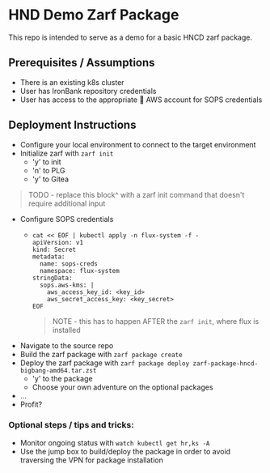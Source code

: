 # HND Demo Zarf Package
This repo is intended to serve as a demo for a basic HNCD zarf package.

## Prerequisites / Assumptions
* There is an existing k8s cluster
* User has IronBank repository credentials
* User has access to the appropriate :unicorn: AWS account for SOPS credentials

## Deployment Instructions
* Configure your local environment to connect to the target environment
* Initialize zarf with `zarf init`
  * 'y' to init
  * 'n' to PLG
  * 'y' to Gitea
> TODO - replace this block^ with a zarf init command that doesn't require additional input
* Configure SOPS credentials
  * ```
    cat << EOF | kubectl apply -n flux-system -f -
    apiVersion: v1
    kind: Secret
    metadata:
      name: sops-creds
      namespace: flux-system
    stringData:
      sops.aws-kms: |
        aws_access_key_id: <key_id>
        aws_secret_access_key: <key_secret>
    EOF
    ```
    > NOTE - this has to happen AFTER the `zarf init`, where flux is installed
* Navigate to the source repo
* Build the zarf package with `zarf package create`
* Deploy the zarf package with `zarf package deploy zarf-package-hncd-bigbang-amd64.tar.zst`
  * 'y' to the package
  * Choose your own adventure on the optional packages
* ...
* Profit?

### Optional steps / tips and tricks:
* Monitor ongoing status with `watch kubectl get hr,ks -A`
* Use the jump box to build/deploy the package in order to avoid traversing the VPN for package installation


